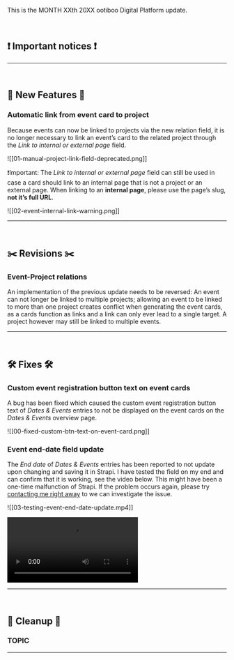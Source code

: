 This is the MONTH XXth 20XX ootiboo Digital Platform update.

<br>

## ❗ Important notices ❗

--- 

<br>

## 🚀 New Features 🚀

### Automatic link from event card to project

Because events can now be linked to projects via the new relation field, it is no longer necessary to link an event’s card to the related project through the _Link to internal or external page_ field.

![[01-manual-project-link-field-deprecated.png]]

❗️Important: The _Link to internal or external page_ field can still be used in case a card should link to an internal page that is not a project or an external page. When linking to an __internal page__, please use the page’s slug, __not it’s full URL__.

![[02-event-internal-link-warning.png]]

---

<br>

## ✂️ Revisions ✂️

### Event-Project relations

An implementation of the previous update needs to be reversed: An event can not longer be linked to multiple projects; allowing an event to be linked to more than one project creates conflict when generating the event cards, as a cards function as links and a link can only ever lead to a single target. A project however may still be linked to multiple events.

---

<br>

## 🛠️ Fixes 🛠️

### Custom event registration button text on event cards

A bug has been fixed which caused the custom event registration button text of _Dates & Events_ entries to not be displayed on the event cards on the _Dates & Events_ overview page.

![[00-fixed-custom-btn-text-on-event-card.png]]

### Event end-date field update

The _End date_ of _Dates & Events_ entries has been reported to not update upon changing and saving it in Strapi. I have tested the field on my end and can confirm that it is working, see the video below. This might have been a one-time malfunction of Strapi. If the problem occurs again, please try [contacting me right away](https://ootiboo.slack.com/team/U029Z8Q3SRM) to we can investigate the issue.

![[03-testing-event-end-date-update.mp4]]

<video 
  src     ="https://github.com/joh-sch/ootiboo-Update-Notes/assets/39758027/006c8d7b-6342-4032-a4a4-045ab531960b" 
  controls="controls" 
  style   ="max-width: 100%;">
</video>

---

<br>

## 🧹 Cleanup 🧹

### TOPIC

---
